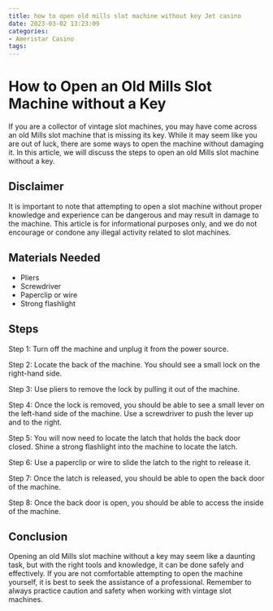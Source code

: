 ```yaml
---
title: how to open old mills slot machine without key Jet casino
date: 2023-03-02 13:23:09
categories:
- Ameristar Casino
tags:
---
```

# How to Open an Old Mills Slot Machine without a Key

If you are a collector of vintage slot machines, you may have come across an old Mills slot machine that is missing its key. While it may seem like you are out of luck, there are some ways to open the machine without damaging it. In this article, we will discuss the steps to open an old Mills slot machine without a key.

## Disclaimer

It is important to note that attempting to open a slot machine without proper knowledge and experience can be dangerous and may result in damage to the machine. This article is for informational purposes only, and we do not encourage or condone any illegal activity related to slot machines.

## Materials Needed

- Pliers
- Screwdriver
- Paperclip or wire
- Strong flashlight

## Steps

Step 1: Turn off the machine and unplug it from the power source.

Step 2: Locate the back of the machine. You should see a small lock on the right-hand side. 

Step 3: Use pliers to remove the lock by pulling it out of the machine. 

Step 4: Once the lock is removed, you should be able to see a small lever on the left-hand side of the machine. Use a screwdriver to push the lever up and to the right. 

Step 5: You will now need to locate the latch that holds the back door closed. Shine a strong flashlight into the machine to locate the latch.

Step 6: Use a paperclip or wire to slide the latch to the right to release it. 

Step 7: Once the latch is released, you should be able to open the back door of the machine. 

Step 8: Once the back door is open, you should be able to access the inside of the machine. 

## Conclusion

Opening an old Mills slot machine without a key may seem like a daunting task, but with the right tools and knowledge, it can be done safely and effectively. If you are not comfortable attempting to open the machine yourself, it is best to seek the assistance of a professional. Remember to always practice caution and safety when working with vintage slot machines.